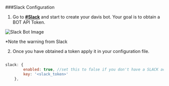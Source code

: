 
###Slack Configuration

1. Go to **[#Slack](https://api.slack.com/bot-users)** and start to create your davis bot. Your goal is to obtain a BOT API Token.

![Slack Bot Image](https://s3.amazonaws.com/davis-project/docs/slack-bot.png)

*Note the warning from Slack

2. Once you have obtained a token apply it in your configuration file.

````javascript

slack: {
        enabled: true, //set this to false if you don't have a SLACK account.
        key: '<slack_token>'
    },
````
